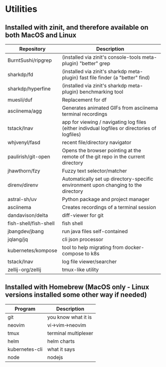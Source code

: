 # Utilities

## Installed with zinit, and therefore available on both MacOS and Linux

|Repository|Description|
|----------|-----------|
|BurntSushi/ripgrep|(installed via zinit's console-tools meta-plugin) "better" grep|
|sharkdp/fd|(installed via zinit's sharkdp meta-plugin) fast file finder (a "better" find)|
|sharkdp/hyperfine|(installed via zinit's sharkdp meta-plugin) benchmarking tool|
|muesli/duf|Replacement for df|
|asciinema/agg|Generates animated GIFs from asciinema terminal recordings|
|tstack/lnav|app for viewing / navigating log files (either indivdual logfiles or directories of logfiles)|
|whjvenyl/fasd|recent file/directory navigator|
|paulirish/git-open|Opens the browser pointing at the remote of the git repo in the current directory|
|jhawthorn/fzy|Fuzzy text selector/matcher|
|direnv/direnv|Automatically set up directory-specific environment upon changing to the directory|
|astral-sh/uv|Python package and project manager|
|asciinema|Creates recordings of a terminal session|
|dandavison/delta|diff-viewer for git|
|fish-shell/fish-shell|fish shell|
|jbangdev/jbang|run java files self-contained|
|jqlang/jq|cli json processor|
|kubernetes/kompose|tool to help migrating from docker-compose to k8s|
|tstack/lnav|log file viewer/searcher|
|zellij-org/zellij|tmux-like utility|

## Installed with Homebrew (MacOS only - Linux versions installed some other way if needed)

|Program|Description|
|-------|-----------|
|git|you know what it is|
|neovim|vi->vim->neovim|
|tmux|terminal multiplexer|
|helm|helm charts|
|kubernetes-cli|what it says|
|node|nodejs|